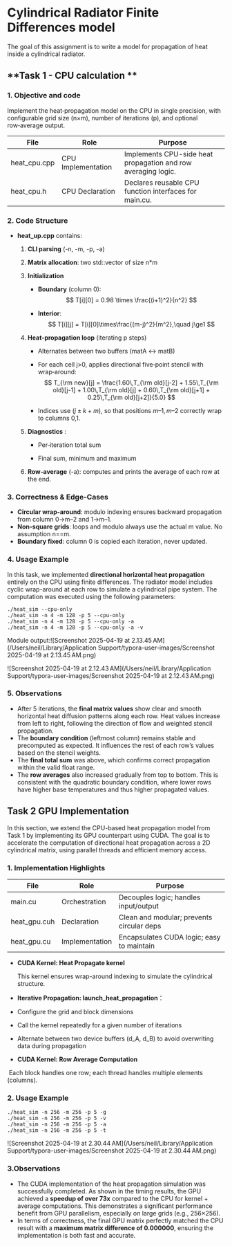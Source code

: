 # Cylindrical Radiator Finite Differences model

The goal of this assignment is to write a model for propagation of heat inside a cylindrical radiator. 



## **Task 1 - CPU calculation **

### 1. **Objective** and code 

Implement the heat‑propagation model on the CPU in single precision, with configurable grid size (n×m), number of iterations (p), and optional row‑average output.

| **File**     | **Role**           | Purpose                                                      |
| ------------ | ------------------ | ------------------------------------------------------------ |
| heat_cpu.cpp | CPU Implementation | Implements CPU-side heat propagation and row averaging logic. |
| heat_cpu.h   | CPU Declaration    | Declares reusable CPU function interfaces for main.cu.       |

### 2. **Code Structure**

- **heat_up.cpp** contains:

  1. **CLI parsing** (-n, -m, -p, -a)

  2. **Matrix allocation**: two std::vector<float> of size n*m

  3. **Initialization**

     - **Boundary** (column 0):
       $$
       T[i][0] = 0.98 \times \frac{(i+1)^2}{n^2}
       $$

     - **Interior**:
       $$
       T[i][j] = T[i][0]\times\frac{(m-j)^2}{m^2},\quad j\ge1
       $$

  4. **Heat‑propagation loop** (iterating p steps)

     - Alternates between two buffers (matA ↔ matB)

     - For each cell j>0, applies directional five‑point stencil with wrap‑around:
       $$
       T_{\rm new}[j] = \frac{1.60\,T_{\rm old}[j-2] + 1.55\,T_{\rm old}[j-1] + 1.00\,T_{\rm old}[j] + 0.60\,T_{\rm old}[j+1] + 0.25\,T_{\rm old}[j+2]}{5.0}
       $$

     - Indices use $(j±k + m)%m$, so that positions $m–1, m–2$ correctly wrap to columns 0,1.

  5. **Diagnostics** :

     - Per‑iteration total sum

     - Final sum, minimum and maximum

  6. **Row‑average** (-a): computes and prints the average of each row at the end.

  

### 3. **Correctness & Edge‑Cases**

- **Circular wrap‑around**: modulo indexing ensures backward propagation from column 0→m–2 and 1→m–1.
- **Non‑square grids**: loops and modulo always use the actual m value. No assumption n==m.
- **Boundary fixed**: column 0 is copied each iteration, never updated.



### 4. **Usage Example**

In this task, we implemented **directional horizontal heat propagation** entirely on the CPU using finite differences. The radiator model includes cyclic wrap-around at each row to simulate a cylindrical pipe system. The computation was executed using the following parameters:

```
./heat_sim --cpu-only 
./heat_sim -n 4 -m 128 -p 5 --cpu-only
./heat_sim -n 4 -m 128 -p 5 --cpu-only -a 
./heat_sim -n 4 -m 128 -p 5 --cpu-only -a -v
```

Module output:![Screenshot 2025-04-19 at 2.13.45 AM](/Users/neil/Library/Application Support/typora-user-images/Screenshot 2025-04-19 at 2.13.45 AM.png)

![Screenshot 2025-04-19 at 2.12.43 AM](/Users/neil/Library/Application Support/typora-user-images/Screenshot 2025-04-19 at 2.12.43 AM.png)

### 5. **Observations**

- After 5 iterations, the **final matrix values** show clear and smooth horizontal heat diffusion patterns along each row. Heat values increase from left to right, following the direction of flow and weighted stencil propagation.
- The **boundary condition** (leftmost column) remains stable and precomputed as expected. It influences the rest of each row’s values based on the stencil weights.
- The **final total sum** was above, which confirms correct propagation within the valid float range.
- The **row averages** also increased gradually from top to bottom. This is consistent with the quadratic boundary condition, where lower rows have higher base temperatures and thus higher propagated values.



## Task 2  GPU **Implementation**

In this section, we extend the CPU-based heat propagation model from Task 1 by implementing its GPU counterpart using CUDA. The goal is to accelerate the computation of directional heat propagation across a 2D cylindrical matrix, using parallel threads and efficient memory access.

### 1. **Implementation Highlights**

| **File**     | **Role**       | **Purpose**                               |
| ------------ | -------------- | ----------------------------------------- |
| main.cu      | Orchestration  | Decouples logic; handles input/output     |
| heat_gpu.cuh | Declaration    | Clean and modular; prevents circular deps |
| heat_gpu.cu  | Implementation | Encapsulates CUDA logic; easy to maintain |

- **CUDA Kernel: Heat Propagate kernel**

  This kernel ensures wrap-around indexing to simulate the cylindrical structure.

-  **Iterative Propagation: launch_heat_propagation**：
  - Configure the grid and block dimensions
  - Call the kernel repeatedly for a given number of iterations
  - Alternate between two device buffers (d_A, d_B) to avoid overwriting data during propagation
- **CUDA Kernel: Row Average Computation**

​	Each block handles one row; each thread handles multiple elements (columns).

### 2. **Usage Example**

```
./heat_sim -n 256 -m 256 -p 5 -g
./heat_sim -n 256 -m 256 -p 5 -v
./heat_sim -n 256 -m 256 -p 5 -a 
./heat_sim -n 256 -m 256 -p 5 -t 
```

![Screenshot 2025-04-19 at 2.30.44 AM](/Users/neil/Library/Application Support/typora-user-images/Screenshot 2025-04-19 at 2.30.44 AM.png)

### **3.Observations**

- The CUDA implementation of the heat propagation simulation was successfully completed. As shown in the timing results, the GPU achieved a **speedup of over 73x** compared to the CPU for kernel + average computations. This demonstrates a significant performance benefit from GPU parallelism, especially on large grids (e.g., 256×256).
- In terms of correctness, the final GPU matrix perfectly matched the CPU result with a **maximum matrix difference of 0.000000**, ensuring the implementation is both fast and accurate.